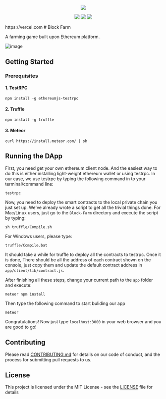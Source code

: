<p align=center>
<img src="https://i.imgur.com/vDXmtSV.png">
</p>
<p align=center>
<a target="_blank" href="https://opensource.org/licenses/MIT" title="License: MIT"><img src="https://img.shields.io/badge/License-MIT-blue.svg"></a>
<a target="_blank" href="http://makeapullrequest.com" title="PRs Welcome"><img src="https://img.shields.io/badge/PRs-welcome-brightgreen.svg"></a>
<a target="_blank" href="https://gitter.im/Block-Farm/Support" title="Gitter chat"><img src="https://img.shields.io/badge/gitter-join%20chat%20%E2%86%92-brightgreen.svg"></a>
</p> 
https://vercel.com
# Block Farm   

A farming game built upon Ethereum platform.

![image](https://github.com/johnhckuo/Block-Farm/blob/master/cover.gif)

## Getting Started

### Prerequisites

#### 1. TestRPC
```
npm install -g ethereumjs-testrpc 
```

#### 2. Truffle
```
npm install -g truffle 
```

#### 3. Meteor
```
curl https://install.meteor.com/ | sh
```

## Running the DApp

First, you need get your own ethereum client node. And the easiest way to do this is either installing light-weight ethereum wallet or using testrpc. In our case, we use testrpc by typing the following command in to your terminal/command line:
```
testrpc
```
Now, you need to deploy the smart contracts to the local private chain you just set up. We've already wrote a script to get all the trivial things done. For Mac/Linux users, just go to the `Block-Farm` directory and execute the script by typing:
```
sh truffle/Compile.sh
```
For Windows users, please type:
```
truffle/Compile.bat
```
It should take a while for truffle to deploy all the contracts to testrpc. Once it is done, There should be all the address of each contract shown on the console, just copy them and update the default contract address in `app/client/lib/contract.js`.

After finishing all these steps, change your current path to the `app` folder and execute:
```
meteor npm install
```
Then type the following command to start buliding our app
```
meteor
```
Congratulations! Now just type `localhost:3000` in your web browser and you are good to go!

## Contributing

Please read [CONTRIBUTING.md](https://gist.github.com/johnhckuo/a08fc77a28d2addd0082a8bf54178421) for details on our code of conduct, and the process for submitting pull requests to us.

## License

This project is licensed under the MIT License - see the [LICENSE](LICENSE) file for details
